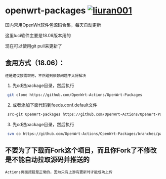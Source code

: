 # openwrt-packages [![liuran001](https://img.shields.io/badge/Fork-liuran001-blue.svg?style=flat&logo=appveyor)](https://github.com/liuran001) 
国内常用OpenWrt软件包源码合集，每天自动更新


这里luci软件主要是18.06版本用的


现在可以使用git pull来更新了


## 食用方式（18.06）：
`还是建议按需取用，不然碰到依赖问题不太好解决`
1. 先cd进package目录，然后执行
```bash
 git clone https://github.com/OpenWrt-Actions/OpenWrt-Packages
```
2. 或者添加下面代码到feeds.conf.default文件
```bash
 src-git OpenWrt-packages https://github.com/OpenWrt-Actions/OpenWrt-Packages
```
3. 先cd进package目录，然后执行
```bash
 svn co https://github.com/OpenWrt-Actions/OpenWrt-Packages/branches/packages
```

## 不要为了下载而Fork这个项目，而且你Fork了不修改是不能自动拉取源码并推送的
`Actions页面报错是正常的，因为只有上游有更新时才能成功上传`
